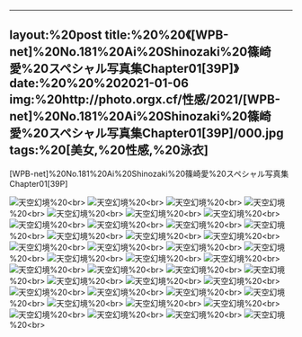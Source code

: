 ﻿---
layout:%20post
title:%20%20《[WPB-net]%20No.181%20Ai%20Shinozaki%20篠崎愛%20スペシャル写真集Chapter01[39P]》
date:%20%20%202021-01-06
img:%20http://photo.orgx.cf/性感/2021/[WPB-net]%20No.181%20Ai%20Shinozaki%20篠崎愛%20スペシャル写真集Chapter01[39P]/000.jpg
tags:%20[美女,%20性感,%20泳衣]
---

[WPB-net]%20No.181%20Ai%20Shinozaki%20篠崎愛%20スペシャル写真集Chapter01[39P]



![天空幻境](http://photo.orgx.cf/性感/2021/[WPB-net]%20No.181%20Ai%20Shinozaki%20篠崎愛%20スペシャル写真集Chapter01[39P]/001.jpg%20''天空幻境'')%20<br>
![天空幻境](http://photo.orgx.cf/性感/2021/[WPB-net]%20No.181%20Ai%20Shinozaki%20篠崎愛%20スペシャル写真集Chapter01[39P]/002.jpg%20''天空幻境'')%20<br>
![天空幻境](http://photo.orgx.cf/性感/2021/[WPB-net]%20No.181%20Ai%20Shinozaki%20篠崎愛%20スペシャル写真集Chapter01[39P]/003.jpg%20''天空幻境'')%20<br>
![天空幻境](http://photo.orgx.cf/性感/2021/[WPB-net]%20No.181%20Ai%20Shinozaki%20篠崎愛%20スペシャル写真集Chapter01[39P]/004.jpg%20''天空幻境'')%20<br>
![天空幻境](http://photo.orgx.cf/性感/2021/[WPB-net]%20No.181%20Ai%20Shinozaki%20篠崎愛%20スペシャル写真集Chapter01[39P]/005.jpg%20''天空幻境'')%20<br>
![天空幻境](http://photo.orgx.cf/性感/2021/[WPB-net]%20No.181%20Ai%20Shinozaki%20篠崎愛%20スペシャル写真集Chapter01[39P]/006.jpg%20''天空幻境'')%20<br>
![天空幻境](http://photo.orgx.cf/性感/2021/[WPB-net]%20No.181%20Ai%20Shinozaki%20篠崎愛%20スペシャル写真集Chapter01[39P]/007.jpg%20''天空幻境'')%20<br>
![天空幻境](http://photo.orgx.cf/性感/2021/[WPB-net]%20No.181%20Ai%20Shinozaki%20篠崎愛%20スペシャル写真集Chapter01[39P]/008.jpg%20''天空幻境'')%20<br>
![天空幻境](http://photo.orgx.cf/性感/2021/[WPB-net]%20No.181%20Ai%20Shinozaki%20篠崎愛%20スペシャル写真集Chapter01[39P]/009.jpg%20''天空幻境'')%20<br>
![天空幻境](http://photo.orgx.cf/性感/2021/[WPB-net]%20No.181%20Ai%20Shinozaki%20篠崎愛%20スペシャル写真集Chapter01[39P]/010.jpg%20''天空幻境'')%20<br>
![天空幻境](http://photo.orgx.cf/性感/2021/[WPB-net]%20No.181%20Ai%20Shinozaki%20篠崎愛%20スペシャル写真集Chapter01[39P]/011.jpg%20''天空幻境'')%20<br>
![天空幻境](http://photo.orgx.cf/性感/2021/[WPB-net]%20No.181%20Ai%20Shinozaki%20篠崎愛%20スペシャル写真集Chapter01[39P]/012.jpg%20''天空幻境'')%20<br>
![天空幻境](http://photo.orgx.cf/性感/2021/[WPB-net]%20No.181%20Ai%20Shinozaki%20篠崎愛%20スペシャル写真集Chapter01[39P]/013.jpg%20''天空幻境'')%20<br>
![天空幻境](http://photo.orgx.cf/性感/2021/[WPB-net]%20No.181%20Ai%20Shinozaki%20篠崎愛%20スペシャル写真集Chapter01[39P]/014.jpg%20''天空幻境'')%20<br>
![天空幻境](http://photo.orgx.cf/性感/2021/[WPB-net]%20No.181%20Ai%20Shinozaki%20篠崎愛%20スペシャル写真集Chapter01[39P]/015.jpg%20''天空幻境'')%20<br>
![天空幻境](http://photo.orgx.cf/性感/2021/[WPB-net]%20No.181%20Ai%20Shinozaki%20篠崎愛%20スペシャル写真集Chapter01[39P]/016.jpg%20''天空幻境'')%20<br>
![天空幻境](http://photo.orgx.cf/性感/2021/[WPB-net]%20No.181%20Ai%20Shinozaki%20篠崎愛%20スペシャル写真集Chapter01[39P]/017.jpg%20''天空幻境'')%20<br>
![天空幻境](http://photo.orgx.cf/性感/2021/[WPB-net]%20No.181%20Ai%20Shinozaki%20篠崎愛%20スペシャル写真集Chapter01[39P]/018.jpg%20''天空幻境'')%20<br>
![天空幻境](http://photo.orgx.cf/性感/2021/[WPB-net]%20No.181%20Ai%20Shinozaki%20篠崎愛%20スペシャル写真集Chapter01[39P]/019.jpg%20''天空幻境'')%20<br>
![天空幻境](http://photo.orgx.cf/性感/2021/[WPB-net]%20No.181%20Ai%20Shinozaki%20篠崎愛%20スペシャル写真集Chapter01[39P]/020.jpg%20''天空幻境'')%20<br>
![天空幻境](http://photo.orgx.cf/性感/2021/[WPB-net]%20No.181%20Ai%20Shinozaki%20篠崎愛%20スペシャル写真集Chapter01[39P]/021.jpg%20''天空幻境'')%20<br>
![天空幻境](http://photo.orgx.cf/性感/2021/[WPB-net]%20No.181%20Ai%20Shinozaki%20篠崎愛%20スペシャル写真集Chapter01[39P]/022.jpg%20''天空幻境'')%20<br>
![天空幻境](http://photo.orgx.cf/性感/2021/[WPB-net]%20No.181%20Ai%20Shinozaki%20篠崎愛%20スペシャル写真集Chapter01[39P]/023.jpg%20''天空幻境'')%20<br>
![天空幻境](http://photo.orgx.cf/性感/2021/[WPB-net]%20No.181%20Ai%20Shinozaki%20篠崎愛%20スペシャル写真集Chapter01[39P]/024.jpg%20''天空幻境'')%20<br>
![天空幻境](http://photo.orgx.cf/性感/2021/[WPB-net]%20No.181%20Ai%20Shinozaki%20篠崎愛%20スペシャル写真集Chapter01[39P]/025.jpg%20''天空幻境'')%20<br>
![天空幻境](http://photo.orgx.cf/性感/2021/[WPB-net]%20No.181%20Ai%20Shinozaki%20篠崎愛%20スペシャル写真集Chapter01[39P]/026.jpg%20''天空幻境'')%20<br>
![天空幻境](http://photo.orgx.cf/性感/2021/[WPB-net]%20No.181%20Ai%20Shinozaki%20篠崎愛%20スペシャル写真集Chapter01[39P]/027.jpg%20''天空幻境'')%20<br>
![天空幻境](http://photo.orgx.cf/性感/2021/[WPB-net]%20No.181%20Ai%20Shinozaki%20篠崎愛%20スペシャル写真集Chapter01[39P]/028.jpg%20''天空幻境'')%20<br>
![天空幻境](http://photo.orgx.cf/性感/2021/[WPB-net]%20No.181%20Ai%20Shinozaki%20篠崎愛%20スペシャル写真集Chapter01[39P]/029.jpg%20''天空幻境'')%20<br>
![天空幻境](http://photo.orgx.cf/性感/2021/[WPB-net]%20No.181%20Ai%20Shinozaki%20篠崎愛%20スペシャル写真集Chapter01[39P]/030.jpg%20''天空幻境'')%20<br>
![天空幻境](http://photo.orgx.cf/性感/2021/[WPB-net]%20No.181%20Ai%20Shinozaki%20篠崎愛%20スペシャル写真集Chapter01[39P]/031.jpg%20''天空幻境'')%20<br>
![天空幻境](http://photo.orgx.cf/性感/2021/[WPB-net]%20No.181%20Ai%20Shinozaki%20篠崎愛%20スペシャル写真集Chapter01[39P]/032.jpg%20''天空幻境'')%20<br>
![天空幻境](http://photo.orgx.cf/性感/2021/[WPB-net]%20No.181%20Ai%20Shinozaki%20篠崎愛%20スペシャル写真集Chapter01[39P]/033.jpg%20''天空幻境'')%20<br>
![天空幻境](http://photo.orgx.cf/性感/2021/[WPB-net]%20No.181%20Ai%20Shinozaki%20篠崎愛%20スペシャル写真集Chapter01[39P]/034.jpg%20''天空幻境'')%20<br>
![天空幻境](http://photo.orgx.cf/性感/2021/[WPB-net]%20No.181%20Ai%20Shinozaki%20篠崎愛%20スペシャル写真集Chapter01[39P]/035.jpg%20''天空幻境'')%20<br>
![天空幻境](http://photo.orgx.cf/性感/2021/[WPB-net]%20No.181%20Ai%20Shinozaki%20篠崎愛%20スペシャル写真集Chapter01[39P]/036.jpg%20''天空幻境'')%20<br>
![天空幻境](http://photo.orgx.cf/性感/2021/[WPB-net]%20No.181%20Ai%20Shinozaki%20篠崎愛%20スペシャル写真集Chapter01[39P]/037.jpg%20''天空幻境'')%20<br>
![天空幻境](http://photo.orgx.cf/性感/2021/[WPB-net]%20No.181%20Ai%20Shinozaki%20篠崎愛%20スペシャル写真集Chapter01[39P]/038.jpg%20''天空幻境'')%20<br>
![天空幻境](http://photo.orgx.cf/性感/2021/[WPB-net]%20No.181%20Ai%20Shinozaki%20篠崎愛%20スペシャル写真集Chapter01[39P]/039.jpg%20''天空幻境'')%20<br>